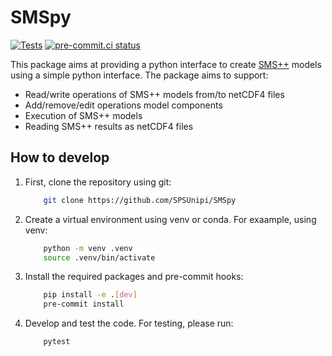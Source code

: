 # SMSpy

[![Tests](https://github.com/SPSUnipi/SMSpy/actions/workflows/test.yml/badge.svg)](https://github.com/SPSUnipi/SMSpy/actions/workflows/test.yml)
[![pre-commit.ci status](https://results.pre-commit.ci/badge/github/SPSUnipi/SMSpy/main.svg)](https://results.pre-commit.ci/latest/github/SPSUnipi/SMSpy/main)

This package aims at providing a python interface to create [SMS++](https://gitlab.com/smspp/smspp-project) models using a simple python interface.
The package aims to support:
- Read/write operations of SMS++ models from/to netCDF4 files
- Add/remove/edit operations model components
- Execution of SMS++ models
- Reading SMS++ results as netCDF4 files


## How to develop

1. First, clone the repository using git:

    ```bash
        git clone https://github.com/SPSUnipi/SMSpy
    ```

2. Create a virtual environment using venv or conda. For exaample, using venv:

    ```bash
        python -m venv .venv
        source .venv/bin/activate
    ```

3. Install the required packages and pre-commit hooks:

    ```bash
        pip install -e .[dev]
        pre-commit install
    ```

4. Develop and test the code. For testing, please run:

    ```bash
        pytest
    ```
